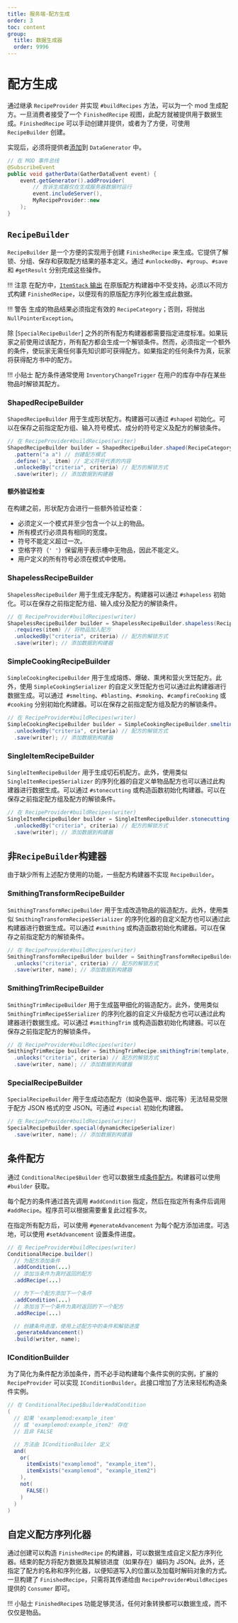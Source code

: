 ```yaml
---
title: 服务端-配方生成
order: 3
toc: content
group:
  title: 数据生成器
  order: 9996
---
```

配方生成
=================

通过继承 `RecipeProvider` 并实现 `#buildRecipes` 方法，可以为一个 mod 生成配方。一旦消费者接受了一个 `FinishedRecipe` 视图，此配方就被提供用于数据生成。`FinishedRecipe` 可以手动创建并提供，或者为了方便，可使用 `RecipeBuilder` 创建。

实现后，必须将提供者[添加][datagen]到 `DataGenerator` 中。

```java
// 在 MOD 事件总线
@SubscribeEvent
public void gatherData(GatherDataEvent event) {
    event.getGenerator().addProvider(
        // 告诉生成器仅在生成服务器数据时运行
        event.includeServer(),
        MyRecipeProvider::new
    );
}
```

`RecipeBuilder`
---------------

`RecipeBuilder` 是一个方便的实现用于创建 `FinishedRecipe` 来生成。它提供了解锁、分组、保存和获取配方结果的基本定义。通过 `#unlockedBy`、`#group`、`#save` 和 `#getResult` 分别完成这些操作。

!!! 注意
    在配方中，[`ItemStack` 输出][stack] 在原版配方构建器中不受支持。必须以不同方式构建 `FinishedRecipe`，以便现有的原版配方序列化器生成此数据。

!!! 警告
    生成的物品结果必须指定有效的 `RecipeCategory`；否则，将抛出 `NullPointerException`。

除 [`SpecialRecipeBuilder`] 之外的所有配方构建器都需要指定进度标准。如果玩家之前使用过该配方，所有配方都会生成一个解锁条件。然而，必须指定一个额外的条件，使玩家无需任何事先知识即可获得配方。如果指定的任何条件为真，玩家将获得配方书中的配方。

!!! 小贴士
    配方条件通常使用 `InventoryChangeTrigger` 在用户的库存中存在某些物品时解锁其配方。

### ShapedRecipeBuilder

`ShapedRecipeBuilder` 用于生成形状配方。构建器可以通过 `#shaped` 初始化。可以在保存之前指定配方组、输入符号模式、成分的符号定义及配方的解锁条件。

```java
// 在 RecipeProvider#buildRecipes(writer)
ShapedRecipeBuilder builder = ShapedRecipeBuilder.shaped(RecipeCategory.MISC, result)
  .pattern("a a") // 创建配方模式
  .define('a', item) // 定义符号代表的内容
  .unlockedBy("criteria", criteria) // 配方的解锁方式
  .save(writer); // 添加数据到构建器
```

#### 额外验证检查

在构建之前，形状配方会进行一些额外验证检查：

* 必须定义一个模式并至少包含一个以上的物品。
* 所有模式行必须具有相同的宽度。
* 符号不能定义超过一次。
* 空格字符（`' '`）保留用于表示槽中无物品，因此不能定义。
* 用户定义的所有符号必须在模式中使用。

### ShapelessRecipeBuilder

`ShapelessRecipeBuilder` 用于生成无序配方。构建器可以通过 `#shapeless` 初始化。可以在保存之前指定配方组、输入成分及配方的解锁条件。

```java
// 在 RecipeProvider#buildRecipes(writer)
ShapelessRecipeBuilder builder = ShapelessRecipeBuilder.shapeless(RecipeCategory.MISC, result)
  .requires(item) // 将物品加入配方
  .unlockedBy("criteria", criteria) // 配方的解锁方式
  .save(writer); // 添加数据到构建器
```

### SimpleCookingRecipeBuilder

`SimpleCookingRecipeBuilder` 用于生成熔炼、爆破、熏烤和营火烹饪配方。此外，使用 `SimpleCookingSerializer` 的自定义烹饪配方也可以通过此构建器进行数据生成。可以通过` #smelting`、`#blasting`、`#smoking`、`#campfireCooking` 或 `#cooking` 分别初始化构建器。可以在保存之前指定配方组及配方的解锁条件。

```java
// 在 RecipeProvider#buildRecipes(writer)
SimpleCookingRecipeBuilder builder = SimpleCookingRecipeBuilder.smelting(input, RecipeCategory.MISC, result, experience, cookingTime)
  .unlockedBy("criteria", criteria) // 配方的解锁方式
  .save(writer); // 添加数据到构建器
```

### SingleItemRecipeBuilder

`SingleItemRecipeBuilder` 用于生成切石机配方。此外，使用类似 `SingleItemRecipe$Serializer` 的序列化器的自定义单物品配方也可以通过此构建器进行数据生成。可以通过 `#stonecutting` 或构造函数初始化构建器。可以在保存之前指定配方组及配方的解锁条件。

```java
// 在 RecipeProvider#buildRecipes(writer)
SingleItemRecipeBuilder builder = SingleItemRecipeBuilder.stonecutting(input, RecipeCategory.MISC, result)
  .unlockedBy("criteria", criteria) // 配方的解锁方式
  .save(writer); // 添加数据到构建器
```

非`RecipeBuilder`构建器
----------------------------

由于缺少所有上述配方使用的功能，一些配方构建器不实现 `RecipeBuilder`。

### SmithingTransformRecipeBuilder

`SmithingTransformRecipeBuilder` 用于生成改造物品的锻造配方。此外，使用类似 `SmithingTransformRecipe$Serializer` 的序列化器的自定义配方也可以通过此构建器进行数据生成。可以通过 `#smithing` 或构造函数初始化构建器。可以在保存之前指定配方的解锁条件。

```java
// 在 RecipeProvider#buildRecipes(writer)
SmithingTransformRecipeBuilder builder = SmithingTransformRecipeBuilder.smithing(template, base, addition, RecipeCategory.MISC, result)
  .unlocks("criteria", criteria) // 配方的解锁方式
  .save(writer, name); // 添加数据到构建器
```

### SmithingTrimRecipeBuilder

`SmithingTrimRecipeBuilder` 用于生成盔甲细化的锻造配方。此外，使用类似 `SmithingTrimRecipe$Serializer` 的序列化器的自定义升级配方也可以通过此构建器进行数据生成。可以通过 `#smithingTrim` 或构造函数初始化构建器。可以在保存之前指定配方的解锁条件。

```java
// 在 RecipeProvider#buildRecipes(writer)
SmithingTrimRecipe builder = SmithingTrimRecipe.smithingTrim(template, base, addition, RecipeCategory.MISC)
  .unlocks("criteria", criteria) // 配方的解锁方式
  .save(writer, name); // 添加数据到构建器
```

### SpecialRecipeBuilder

`SpecialRecipeBuilder` 用于生成动态配方（如染色盔甲、烟花等）无法轻易受限于配方 JSON 格式的空 JSON。可通过 `#special` 初始化构建器。

```java
// 在 RecipeProvider#buildRecipes(writer)
SpecialRecipeBuilder.special(dynamicRecipeSerializer)
  .save(writer, name); // 添加数据到构建器
```

条件配方
-------------------

通过 `ConditionalRecipe$Builder` 也可以数据生成[条件配方][conditional]。构建器可以使用 `#builder` 获取。

每个配方的条件通过首先调用 `#addCondition` 指定，然后在指定所有条件后调用 `#addRecipe`。程序员可以根据需要重复此过程多次。

在指定所有配方后，可以使用 `#generateAdvancement` 为每个配方添加进度。可选地，可以使用 `#setAdvancement` 设置条件进度。

```java
// 在 RecipeProvider#buildRecipes(writer)
ConditionalRecipe.builder()
  // 为配方添加条件
  .addCondition(...)
  // 添加当条件为真时返回的配方
  .addRecipe(...)

  // 为下一个配方添加下一个条件
  .addCondition(...)
  // 添加当下一个条件为真时返回的下一个配方
  .addRecipe(...)

  // 创建条件进度，使用上述配方中的条件和解锁进度
  .generateAdvancement()
  .build(writer, name);
```

### IConditionBuilder

为了简化为条件配方添加条件，而不必手动构建每个条件实例的实例，扩展的 `RecipeProvider` 可以实现 `IConditionBuilder`。此接口增加了方法来轻松构造条件实例。

```java
// 在 ConditionalRecipe$Builder#addCondition
(
  // 如果 'examplemod:example_item'
  // 或 'examplemod:example_item2' 存在
  // 且非 FALSE

  // 方法由 IConditionBuilder 定义
  and( 
    or(
      itemExists("examplemod", "example_item"),
      itemExists("examplemod", "example_item2")
    ),
    not(
      FALSE()
    )
  )
)
```

自定义配方序列化器
-------------------------

通过创建可以构造 `FinishedRecipe` 的构建器，可以数据生成自定义配方序列化器。结束的配方将配方数据及其解锁进度（如果存在）编码为 JSON。此外，还指定了配方的名称和序列化器，以便知道写入的位置以及加载时解码对象的方式。一旦构建了 `FinishedRecipe`，只需将其传递给由 `RecipeProvider#buildRecipes` 提供的 `Consumer` 即可。

!!! 小贴士
    `FinishedRecipe`s 功能足够灵活，任何对象转换都可以数据生成，而不仅仅是物品。

[datagen]: ../index.md#data-providers
[ingredients]: ../../resources/server/recipes/ingredients.md#forge-types
[stack]: ../../resources/server/recipes/index.md#recipe-itemstack-result
[conditional]: ../../resources/server/conditional.md
[special]: #specialrecipebuilder